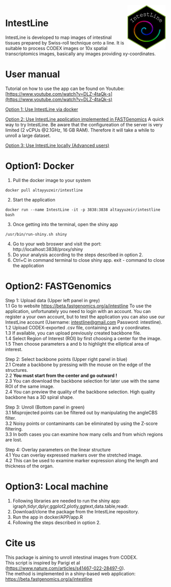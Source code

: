 <img src="IntestLine-Logo.png" align="right" width=120 height=139 alt="" />

# IntestLine 
IntestLine is developed to map images of intestinal tissues prepared by Swiss-roll technique onto a line. It is suitable to process CODEX images or 10x spatial transcriptomics images, basically any images providing xy-coordinates.

# User manual
Tutorial on how to use the app can be found on Youtube: [https://www.youtube.com/watch?v=DLZ-4taQk-s](https://www.youtube.com/watch?v=DLZ-4taQk-s)

[Option 1: Use IntestLine via docker](#option1-docker)

[Option 2: Use IntestLine application implemented in FASTGenomics](#option2-fastgenomics)
A quick way to try IntestLine. Be aware that the configureation of the server is very limited (2 vCPUs @2.1GHz, 16 GB RAM). Therefore it will take a while to unroll a large dataset.

[Option 3: Use IntestLine locally (Advanced users)](#option3-local-machine)

# Option1: Docker
1. Pull the docker image to your system
  ```
  docker pull altayyuzeir/intestline
  ```
2. Start the application
  ```
  docker run --name IntestLine -it -p 3838:3838 altayyuzeir/intestline bash
  ```
3. Once getting into the terminal, open the shiny app
  ```
  /usr/bin/run-shiny.sh shiny
  ```
4. Go to your web broswer and visit the port: http://localhost:3838/proxy/shiny
5. Do your analysis according to the steps described in option 2.
6. Ctrl+C in command terminal to close shiny app. exit - command to close the application

# Option2: FASTGenomics
Step 1: Upload data (Upper left panel in grey)\
1.1 Go to website https://beta.fastgenomics.org/a/intestline To use the application, unfortunately you need to login with an account. You can register a your own account, but to test the application you can also use our IntestLine account (Username: intestline@gmail.com Password: intestline).\
1.2 Upload CODEX-exported .csv file, containing x and y coordinates.\
1.3 If available, you can upload previously created backbone file.\
1.4 Select Region of Interest (ROI) by first choosing a center for the image.\
1.5 Then choose parameters a and b to highlight the elliptical area of interest.

Step 2: Select backbone points (Upper right panel in blue)\
2.1 Create a backbone by pressing with the mouse on the edge of the structures.\
2.2 **You must start from the center and go outward !**\
2.3 You can download the backbone selection for later use with the same ROI of the same image.\
2.4 You can preview the quality of the backbone selection. High quality backbone has a 3D spiral shape.

Step 3: Unroll (Bottom panel in green)\
3.1 Misprojected points can be filtered out by manipulating the angleCBS filter.\
3.2 Noisy points or contaminants can be eliminated by using the Z-score filtering.\
3.3 In both cases you can examine how many cells and from which regions are lost.

Step 4: Overlay parameters on the linear structure\
4.1 You can overlay expressed markers over the stretched image.\
4.2 This can be used to examine marker expression along the length and thickness of the organ.

# Option3: Local machine
1. Following libraries are needed to run the shiny app: igraph,tidyr,dplyr,ggplot2,plotly,ggtext,data.table,readr.
2. Download/clone the package from the IntestLine repository.
3. Run the app in docker/APP/app.R
4. Following the steps described in option 2.

# Cite us

This package is aiming to unroll intestinal images from CODEX.\
This script is inspired by Parigi et al (https://www.nature.com/articles/s41467-022-28497-0). \
The method is implemented in a shiny-based web application: https://beta.fastgenomics.org/a/intestline


